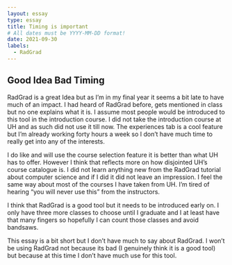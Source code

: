 ```yaml
---
layout: essay
type: essay
title: Timing is important
# All dates must be YYYY-MM-DD format!
date: 2021-09-30
labels:
  - RadGrad
---
```

## Good Idea Bad Timing
RadGrad is a great Idea but as I’m in my final year it seems a bit late to have much of an impact. I had heard of RadGrad before, gets mentioned in class but no one explains what it is. I assume most people would be introduced to this tool in the introduction course. I did not take the introduction course at UH and as such did not use it till now. The experiences tab is a cool feature but I’m already working forty hours a week so I don’t have much time to really get into any of the interests. 

I do like and will use the course selection feature it is better than what UH has to offer. However I think that reflects more on how disjointed UH’s course catalogue is. I did not learn anything new from the RadGrad tutorial about computer science and if I did it did not leave an impression. I feel the same way about most of the courses I have taken from UH. I’m tired of hearing “you will never use this” from the instructors.

I think that RadGrad is a good tool but it needs to be introduced early on. I only have three more classes to choose until I graduate and I at least have that many fingers so hopefully I can count those classes and avoid bandsaws. 

This essay is a bit short but I don’t have much to say about RadGrad. I won’t be using RadGrad not because its bad (I genuinely think it is a good tool) but because at this time I don’t have much use for this tool. 

